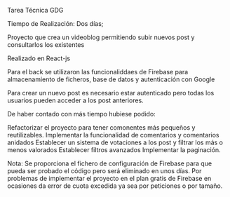 Tarea Técnica GDG

Tiempo de Realización: Dos días;

Proyecto que crea un videoblog permitiendo subir  nuevos post y consultarlos los existentes 

Realizado en React-js

Para el back se utilizaron las funcionaliddaes de Firebase para almacenamiento de ficheros, base  de datos y autenticación con Google

Para crear un nuevo post es necesario estar autenticado pero todas los usuarios pueden acceder a los post anteriores.

De haber contado con más tiempo hubiese podido: 

Refactorizar el proyecto para tener comonentes más pequeños y reutilizables.
Implementar la funcionalidad de comentarios y comentarios anidados
Establecer un sistema de votaciones a los post y filtrar los más o menos valorados
Establecer filtros avanzados 
Implementar la paginación.

Nota: Se proporciona el fichero de configuración de Firebase para que pueda ser probado el código pero será eliminado en unos días.
      Por problemas de implementar el proyecto en el plan gratis de Firebase en ocasiones da error de cuota excedida ya sea por peticiones o por tamaño.


